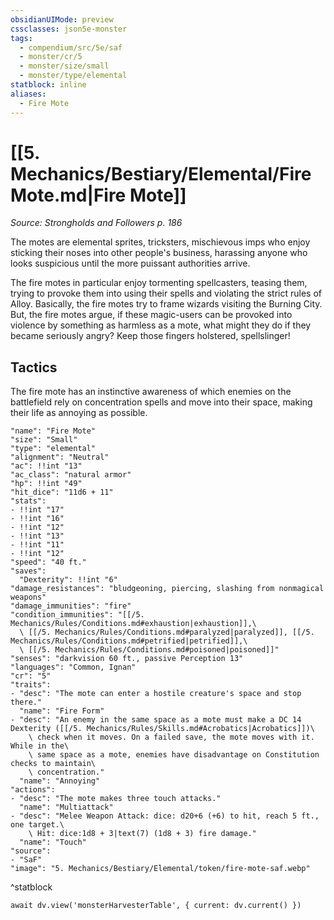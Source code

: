```yaml
---
obsidianUIMode: preview
cssclasses: json5e-monster
tags:
  - compendium/src/5e/saf
  - monster/cr/5
  - monster/size/small
  - monster/type/elemental
statblock: inline
aliases:
  - Fire Mote
---
```

# [[5. Mechanics/Bestiary/Elemental/Fire Mote.md|Fire Mote]]
*Source: Strongholds and Followers p. 186*

The motes are elemental sprites, tricksters, mischievous imps who enjoy sticking their noses into other people's business, harassing anyone who looks suspicious until the more puissant authorities arrive.

The fire motes in particular enjoy tormenting spellcasters, teasing them, trying to provoke them into using their spells and violating the strict rules of Alloy. Basically, the fire motes try to frame wizards visiting the Burning City. But, the fire motes argue, if these magic-users can be provoked into violence by something as harmless as a mote, what might they do if they became seriously angry? Keep those fingers holstered, spellslinger!

## Tactics

The fire mote has an instinctive awareness of which enemies on the battlefield rely on concentration spells and move into their space, making their life as annoying as possible.

```statblock
"name": "Fire Mote"
"size": "Small"
"type": "elemental"
"alignment": "Neutral"
"ac": !!int "13"
"ac_class": "natural armor"
"hp": !!int "49"
"hit_dice": "11d6 + 11"
"stats":
- !!int "17"
- !!int "16"
- !!int "12"
- !!int "13"
- !!int "11"
- !!int "12"
"speed": "40 ft."
"saves":
  "Dexterity": !!int "6"
"damage_resistances": "bludgeoning, piercing, slashing from nonmagical weapons"
"damage_immunities": "fire"
"condition_immunities": "[[/5. Mechanics/Rules/Conditions.md#exhaustion|exhaustion]],\
  \ [[/5. Mechanics/Rules/Conditions.md#paralyzed|paralyzed]], [[/5. Mechanics/Rules/Conditions.md#petrified|petrified]],\
  \ [[/5. Mechanics/Rules/Conditions.md#poisoned|poisoned]]"
"senses": "darkvision 60 ft., passive Perception 13"
"languages": "Common, Ignan"
"cr": "5"
"traits":
- "desc": "The mote can enter a hostile creature's space and stop there."
  "name": "Fire Form"
- "desc": "An enemy in the same space as a mote must make a DC 14 Dexterity ([[/5. Mechanics/Rules/Skills.md#Acrobatics|Acrobatics]])\
    \ check when it moves. On a failed save, the mote moves with it. While in the\
    \ same space as a mote, enemies have disadvantage on Constitution checks to maintain\
    \ concentration."
  "name": "Annoying"
"actions":
- "desc": "The mote makes three touch attacks."
  "name": "Multiattack"
- "desc": "Melee Weapon Attack: dice: d20+6 (+6) to hit, reach 5 ft., one target.\
    \ Hit: dice:1d8 + 3|text(7) (1d8 + 3) fire damage."
  "name": "Touch"
"source":
- "SaF"
"image": "5. Mechanics/Bestiary/Elemental/token/fire-mote-saf.webp"
```
^statblock

```dataviewjs
await dv.view('monsterHarvesterTable', { current: dv.current() })
```
